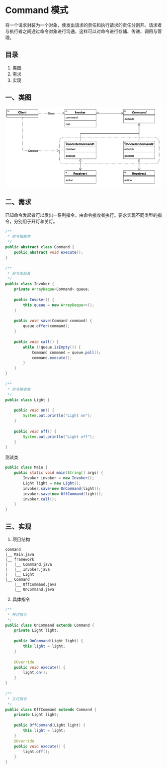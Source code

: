 # Command 模式

将一个请求封装为一个对象，使发出请求的责任和执行请求的责任分割开。请求者与执行者之间通过命令对象进行沟通，这样可以对命令进行存储、传递、调用与管理。



## 目录

1. 类图
2. 需求
3. 实现



## 一、类图

![image-20220528221530477](image-20220528221530477.png)



## 二、需求

已知命令发起者可以发出一系列指令，由命令接收者执行。要求实现不同类型的指令，分别用于开灯和关灯。

```java
/**
 * 命令抽象类
 */
public abstract class Command {
    public abstract void execute();
}

/**
 * 命令发起者
 */
public class Invoker {
    private ArrayDeque<Command> queue;

    public Invoker() {
        this.queue = new ArrayDeque<>();
    }

    public void save(Command command) {
        queue.offer(command);
    }

    public void call() {
        while (!queue.isEmpty()) {
	        Command command = queue.poll();          
            command.execute();
        }
    }
}

/**
 * 命令接收者
 */
public class Light {

    public void on() {
        System.out.println("Light on");
    }

    public void off() {
        System.out.println("Light off");
    }
}
```



测试类

```java
public class Main {
    public static void main(String[] args) {
        Invoker invoker = new Invoker();
        Light light = new Light();
        invoker.save(new OnCommand(light));
        invoker.save(new OffCommand(light));
        invoker.call();
    }
}
```



## 三、实现

1. 项目结构

```
command
|__	Main.java
|__	framework
|	|__	Commmand.java
|	|__	Invoker.java
|	|__	Light
|__	Command
	|__	OffCommand.java
	|__	OnCommand.java
```



2. 具体指令

```java
/**
 * 开灯指令
 */
public class OnCommand extends Command {
    private Light light;

    public OnCommand(Light light) {
        this.light = light;
    }

    @Override
    public void execute() {
        light.on();
    }
}

/**
 * 关灯指令
 */
public class OffCommand extends Command {
    private Light light;

    public OffCommand(Light light) {
        this.light = light;
    }
    @Override
    public void execute() {
        light.off();
    }
}
```

